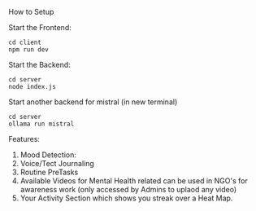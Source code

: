 How to Setup 

Start the Frontend:

````
cd client
npm run dev 
````

Start the Backend: 
```
cd server
node index.js
````

Start another backend for mistral (in new terminal)
````
cd server 
ollama run mistral
````


Features: 

1) Mood Detection:
2) Voice/Tect Journaling
3) Routine PreTasks
4) Available Videos for Mental Health related can be used in NGO's for awareness work (only accessed by Admins to uplaod any video)
5) Your Activity Section which shows you streak over a Heat Map. 
